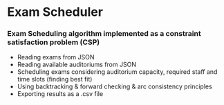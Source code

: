 # Exam Scheduler
### Exam Scheduling algorithm implemented as a constraint satisfaction problem (CSP) 
- Reading exams from JSON
- Reading available auditoriums from JSON 
- Scheduling exams considering auditorium capacity, required staff and time slots (finding best fit)
- Using backtracking & forward checking & arc consistency principles 
- Exporting results as a .csv file
